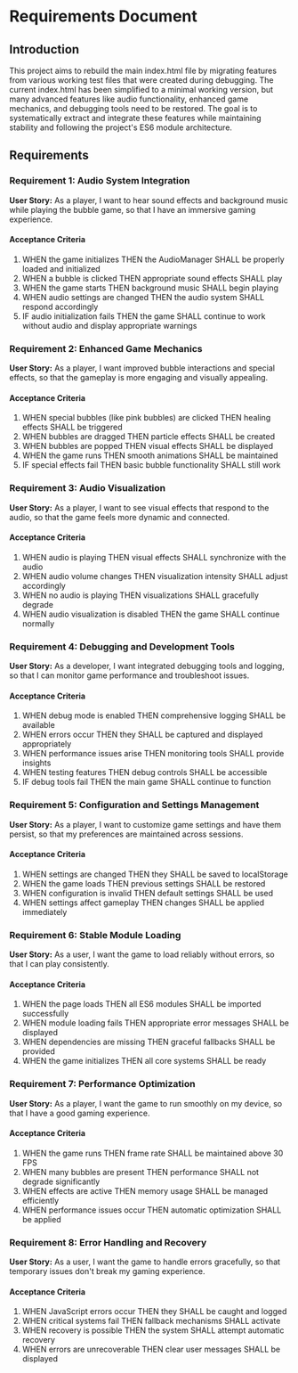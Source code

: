 # Requirements Document

## Introduction

This project aims to rebuild the main index.html file by migrating features from various working test files that were created during debugging. The current index.html has been simplified to a minimal working version, but many advanced features like audio functionality, enhanced game mechanics, and debugging tools need to be restored. The goal is to systematically extract and integrate these features while maintaining stability and following the project's ES6 module architecture.

## Requirements

### Requirement 1: Audio System Integration

**User Story:** As a player, I want to hear sound effects and background music while playing the bubble game, so that I have an immersive gaming experience.

#### Acceptance Criteria

1. WHEN the game initializes THEN the AudioManager SHALL be properly loaded and initialized
2. WHEN a bubble is clicked THEN appropriate sound effects SHALL play
3. WHEN the game starts THEN background music SHALL begin playing
4. WHEN audio settings are changed THEN the audio system SHALL respond accordingly
5. IF audio initialization fails THEN the game SHALL continue to work without audio and display appropriate warnings

### Requirement 2: Enhanced Game Mechanics

**User Story:** As a player, I want improved bubble interactions and special effects, so that the gameplay is more engaging and visually appealing.

#### Acceptance Criteria

1. WHEN special bubbles (like pink bubbles) are clicked THEN healing effects SHALL be triggered
2. WHEN bubbles are dragged THEN particle effects SHALL be created
3. WHEN bubbles are popped THEN visual effects SHALL be displayed
4. WHEN the game runs THEN smooth animations SHALL be maintained
5. IF special effects fail THEN basic bubble functionality SHALL still work

### Requirement 3: Audio Visualization

**User Story:** As a player, I want to see visual effects that respond to the audio, so that the game feels more dynamic and connected.

#### Acceptance Criteria

1. WHEN audio is playing THEN visual effects SHALL synchronize with the audio
2. WHEN audio volume changes THEN visualization intensity SHALL adjust accordingly
3. WHEN no audio is playing THEN visualizations SHALL gracefully degrade
4. WHEN audio visualization is disabled THEN the game SHALL continue normally

### Requirement 4: Debugging and Development Tools

**User Story:** As a developer, I want integrated debugging tools and logging, so that I can monitor game performance and troubleshoot issues.

#### Acceptance Criteria

1. WHEN debug mode is enabled THEN comprehensive logging SHALL be available
2. WHEN errors occur THEN they SHALL be captured and displayed appropriately
3. WHEN performance issues arise THEN monitoring tools SHALL provide insights
4. WHEN testing features THEN debug controls SHALL be accessible
5. IF debug tools fail THEN the main game SHALL continue to function

### Requirement 5: Configuration and Settings Management

**User Story:** As a player, I want to customize game settings and have them persist, so that my preferences are maintained across sessions.

#### Acceptance Criteria

1. WHEN settings are changed THEN they SHALL be saved to localStorage
2. WHEN the game loads THEN previous settings SHALL be restored
3. WHEN configuration is invalid THEN default settings SHALL be used
4. WHEN settings affect gameplay THEN changes SHALL be applied immediately

### Requirement 6: Stable Module Loading

**User Story:** As a user, I want the game to load reliably without errors, so that I can play consistently.

#### Acceptance Criteria

1. WHEN the page loads THEN all ES6 modules SHALL be imported successfully
2. WHEN module loading fails THEN appropriate error messages SHALL be displayed
3. WHEN dependencies are missing THEN graceful fallbacks SHALL be provided
4. WHEN the game initializes THEN all core systems SHALL be ready

### Requirement 7: Performance Optimization

**User Story:** As a player, I want the game to run smoothly on my device, so that I have a good gaming experience.

#### Acceptance Criteria

1. WHEN the game runs THEN frame rate SHALL be maintained above 30 FPS
2. WHEN many bubbles are present THEN performance SHALL not degrade significantly
3. WHEN effects are active THEN memory usage SHALL be managed efficiently
4. WHEN performance issues occur THEN automatic optimization SHALL be applied

### Requirement 8: Error Handling and Recovery

**User Story:** As a user, I want the game to handle errors gracefully, so that temporary issues don't break my gaming experience.

#### Acceptance Criteria

1. WHEN JavaScript errors occur THEN they SHALL be caught and logged
2. WHEN critical systems fail THEN fallback mechanisms SHALL activate
3. WHEN recovery is possible THEN the system SHALL attempt automatic recovery
4. WHEN errors are unrecoverable THEN clear user messages SHALL be displayed